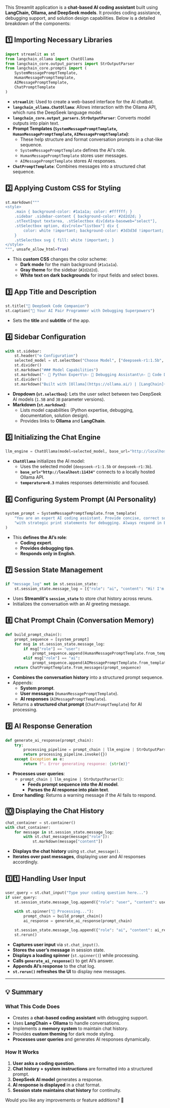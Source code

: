 This Streamlit application is a **chat-based AI coding assistant** built using **LangChain, Ollama, and DeepSeek models**. It provides coding assistance, debugging support, and solution design capabilities. Below is a detailed breakdown of the components:

## **1️⃣ Importing Necessary Libraries**
```python
import streamlit as st
from langchain_ollama import ChatOllama
from langchain_core.output_parsers import StrOutputParser
from langchain_core.prompts import (
    SystemMessagePromptTemplate,
    HumanMessagePromptTemplate,
    AIMessagePromptTemplate,
    ChatPromptTemplate
)
```
- **`streamlit`**: Used to create a web-based interface for the AI chatbot.
- **`langchain_ollama.ChatOllama`**: Allows interaction with the Ollama API, which runs the DeepSeek language model.
- **`langchain_core.output_parsers.StrOutputParser`**: Converts model outputs into plain text.
- **Prompt Templates (`SystemMessagePromptTemplate`, `HumanMessagePromptTemplate`, `AIMessagePromptTemplate`)**:
  - These help structure and format conversation prompts in a chat-like sequence.
  - `SystemMessagePromptTemplate` defines the AI's role.
  - `HumanMessagePromptTemplate` stores user messages.
  - `AIMessagePromptTemplate` stores AI responses.
- **`ChatPromptTemplate`**: Combines messages into a structured chat sequence.

## **2️⃣ Applying Custom CSS for Styling**
```python
st.markdown("""
<style>
    .main { background-color: #1a1a1a; color: #ffffff; }
    .sidebar .sidebar-content { background-color: #2d2d2d; }
    .stTextInput textarea, .stSelectbox div[data-baseweb="select"],
    .stSelectbox option, div[role="listbox"] div { 
        color: white !important; background-color: #3d3d3d !important;
    }
    .stSelectbox svg { fill: white !important; }
</style>
""", unsafe_allow_html=True)
```
- This **custom CSS** changes the color scheme:
  - **Dark mode** for the main background (`#1a1a1a`).
  - **Gray theme** for the sidebar (`#2d2d2d`).
  - **White text on dark backgrounds** for input fields and select boxes.

## **3️⃣ App Title and Description**
```python
st.title("🧠 DeepSeek Code Companion")
st.caption("🚀 Your AI Pair Programmer with Debugging Superpowers")
```
- Sets the **title** and **subtitle** of the app.

## **4️⃣ Sidebar Configuration**
```python
with st.sidebar:
    st.header("⚙️ Configuration")
    selected_model = st.selectbox("Choose Model", ["deepseek-r1:1.5b", "deepseek-r1:3b"], index=0)
    st.divider()
    st.markdown("### Model Capabilities")
    st.markdown("- 🐍 Python Expert\n- 🐞 Debugging Assistant\n- 📝 Code Documentation\n- 💡 Solution Design")
    st.divider()
    st.markdown("Built with [Ollama](https://ollama.ai/) | [LangChain](https://python.langchain.com/)")
```
- **Dropdown (`st.selectbox`)**: Lets the user select between two DeepSeek AI models (`1.5B` and `3B` parameter versions).
- **Markdown (`st.markdown`)**:
  - Lists model capabilities (Python expertise, debugging, documentation, solution design).
  - Provides links to **Ollama** and **LangChain**.

## **5️⃣ Initializing the Chat Engine**
```python
llm_engine = ChatOllama(model=selected_model, base_url="http://localhost:11434", temperature=0.3)
```
- **`ChatOllama`** initializes the AI model:
  - Uses the selected model (`deepseek-r1:1.5b` or `deepseek-r1:3b`).
  - **`base_url="http://localhost:11434"`** connects to a locally hosted Ollama API.
  - **`temperature=0.3`** makes responses deterministic and focused.

## **6️⃣ Configuring System Prompt (AI Personality)**
```python
system_prompt = SystemMessagePromptTemplate.from_template(
    "You are an expert AI coding assistant. Provide concise, correct solutions "
    "with strategic print statements for debugging. Always respond in English."
)
```
- This **defines the AI’s role**:
  - **Coding expert**.
  - **Provides debugging tips**.
  - **Responds only in English**.

## **7️⃣ Session State Management**
```python
if "message_log" not in st.session_state:
    st.session_state.message_log = [{"role": "ai", "content": "Hi! I'm DeepSeek. How can I help you code today? 💻"}]
```
- Uses **Streamlit's `session_state`** to store chat history across reruns.
- Initializes the conversation with an AI greeting message.

## **8️⃣ Chat Prompt Chain (Conversation Memory)**
```python
def build_prompt_chain():
    prompt_sequence = [system_prompt]
    for msg in st.session_state.message_log:
        if msg["role"] == "user":
            prompt_sequence.append(HumanMessagePromptTemplate.from_template(msg["content"]))
        elif msg["role"] == "ai":
            prompt_sequence.append(AIMessagePromptTemplate.from_template(msg["content"]))
    return ChatPromptTemplate.from_messages(prompt_sequence)
```
- **Combines the conversation history** into a structured prompt sequence.
- Appends:
  - **System prompt**.
  - **User messages** (`HumanMessagePromptTemplate`).
  - **AI responses** (`AIMessagePromptTemplate`).
- Returns a **structured chat prompt** (`ChatPromptTemplate`) for AI processing.

## **9️⃣ AI Response Generation**
```python
def generate_ai_response(prompt_chain):
    try:
        processing_pipeline = prompt_chain | llm_engine | StrOutputParser()
        return processing_pipeline.invoke({})
    except Exception as e:
        return f"⚠️ Error generating response: {str(e)}"
```
- **Processes user queries**:
  - `prompt_chain | llm_engine | StrOutputParser()`:
    - **Feeds prompt sequence into the AI model**.
    - **Parses the AI response into plain text**.
- **Error handling**: Returns a warning message if the AI fails to respond.

## **🔟 Displaying the Chat History**
```python
chat_container = st.container()
with chat_container:
    for message in st.session_state.message_log:
        with st.chat_message(message["role"]):
            st.markdown(message["content"])
```
- **Displays the chat history** using `st.chat_message()`.
- **Iterates over past messages**, displaying user and AI responses accordingly.

## **1️⃣1️⃣ Handling User Input**
```python
user_query = st.chat_input("Type your coding question here...")
if user_query:
    st.session_state.message_log.append({"role": "user", "content": user_query})
    
    with st.spinner("🧠 Processing..."):
        prompt_chain = build_prompt_chain()
        ai_response = generate_ai_response(prompt_chain)

    st.session_state.message_log.append({"role": "ai", "content": ai_response})
    st.rerun()
```
- **Captures user input** via `st.chat_input()`.
- **Stores the user’s message** in session state.
- **Displays a loading spinner** (`st.spinner()`) while processing.
- **Calls `generate_ai_response()`** to get AI’s answer.
- **Appends AI’s response** to the chat log.
- **`st.rerun()` refreshes the UI** to display new messages.

---

## **💡 Summary**
### **What This Code Does**
- Creates a **chat-based coding assistant** with debugging support.
- Uses **LangChain + Ollama** to handle conversations.
- Implements a **memory system** to maintain chat history.
- Provides **custom theming** for dark mode styling.
- **Processes user queries** and generates AI responses dynamically.

### **How It Works**
1. **User asks a coding question**.
2. **Chat history + system instructions** are formatted into a structured prompt.
3. **DeepSeek AI model** generates a response.
4. **AI response is displayed** in a chat format.
5. **Session state maintains chat history** for continuity.

Would you like any improvements or feature additions? 🚀
